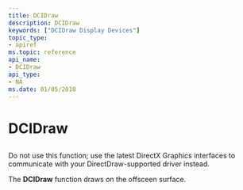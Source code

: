 ```yaml
---
title: DCIDraw
description: DCIDraw
keywords: ["DCIDraw Display Devices"]
topic_type:
- apiref
ms.topic: reference
api_name:
- DCIDraw
api_type:
- NA
ms.date: 01/05/2018
---
```


# DCIDraw


## <span id="ddk_dcidraw_gg"></span><span id="DDK_DCIDRAW_GG"></span>


Do not use this function; use the latest DirectX Graphics interfaces to communicate with your DirectDraw-supported driver instead.

The **DCIDraw** function draws on the offsceen surface.

 

 





